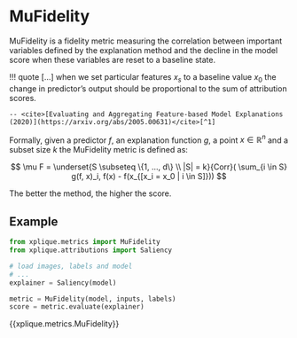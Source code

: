 # MuFidelity

MuFidelity is a fidelity metric measuring the correlation between important variables defined by the explanation method and the decline in the model score when these variables are reset to a baseline state.

!!! quote
    [...]  when we set particular features $x_s$ to a baseline value $x_0$ the change in predictor’s 
    output should be proportional to the sum of attribution scores.
    
    -- <cite>[Evaluating and Aggregating Feature-based Model Explanations (2020)](https://arxiv.org/abs/2005.00631)</cite>[^1]

Formally, given a predictor $f$, an explanation function $g$, a point $x \in \mathbb{R}^n$ and a subset size $k$ the MuFidelity metric is defined as:

$$ \mu F = \underset{S \subseteq \{1, ..., d\} \\ |S| = k}{Corr}( \sum_{i \in S} g(f, x)_i, f(x) - f(x_{[x_i = x_0 | i \in S]})) $$

The better the method, the higher the score.

## Example

```python
from xplique.metrics import MuFidelity
from xplique.attributions import Saliency

# load images, labels and model
# ...
explainer = Saliency(model)

metric = MuFidelity(model, inputs, labels)
score = metric.evaluate(explainer)
```

{{xplique.metrics.MuFidelity}}

[^1]:[Evaluating and Aggregating Feature-based Model Explanations (2020)](https://arxiv.org/abs/2005.00631)